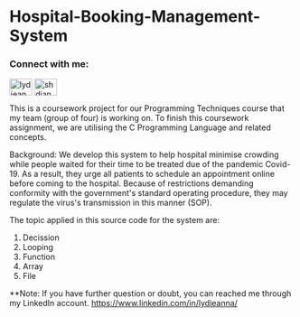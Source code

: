 # Hospital-Booking-Management-System

<h3 align="left">Connect with me:</h3>
<p align="left">
<a href="https://linkedin.com/in/lydieanna" target="blank"><img align="center" src="https://raw.githubusercontent.com/rahuldkjain/github-profile-readme-generator/master/src/images/icons/Social/linked-in-alt.svg" alt="lydieanna" height="30" width="40" /></a>
<a href="https://kaggle.com/shdian" target="blank"><img align="center" src="https://raw.githubusercontent.com/rahuldkjain/github-profile-readme-generator/master/src/images/icons/Social/kaggle.svg" alt="shdian" height="30" width="40" /></a>
</p>

This is a coursework project for our Programming Techniques course that my team (group of four) is working on.
To finish this coursework assignment, we are utilising the C Programming Language and related concepts.

Background: We develop this system to help hospital minimise crowding while people waited for their time to be treated due of the pandemic Covid-19. As a result, they urge all patients to schedule an appointment online before coming to the hospital. Because of restrictions demanding conformity with the government's standard operating procedure, they may regulate the virus's transmission in this manner (SOP). 

The topic applied in this source code for the system are:
  1. Decission
  2. Looping
  3. Function
  4. Array
  5. File

**Note: If you have further question or doubt, you can reached me through my LinkedIn account.
https://www.linkedin.com/in/lydieanna/
